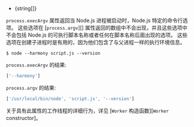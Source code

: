 <!-- YAML
added: v0.7.7
-->

* {string[]}

`process.execArgv` 属性返回当 Node.js 进程被启动时，Node.js 特定的命令行选项。
这些选项在 [`process.argv`][] 属性返回的数组中不会出现，并且这些选项中不会包括 Node.js 的可执行脚本名称或者任何在脚本名称后面出现的选项。
这些选项在创建子进程时是有用的，因为他们包含了与父进程一样的执行环境信息。

```console
$ node --harmony script.js --version
```

`process.execArgv` 的结果:

<!-- eslint-disable semi -->
```js
['--harmony']
```

`process.argv` 的结果:

<!-- eslint-disable semi -->
```js
['/usr/local/bin/node', 'script.js', '--version']
```

关于具有此属性的工作线程的详细行为，详见 [`Worker` 构造函数][`Worker` constructor]。

